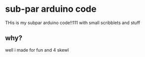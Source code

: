 # sub-par arduino code
THis is my subpar arduino code!!111 with small scribblets and stuff
## why?
well i made for fun and 4 skewl 
